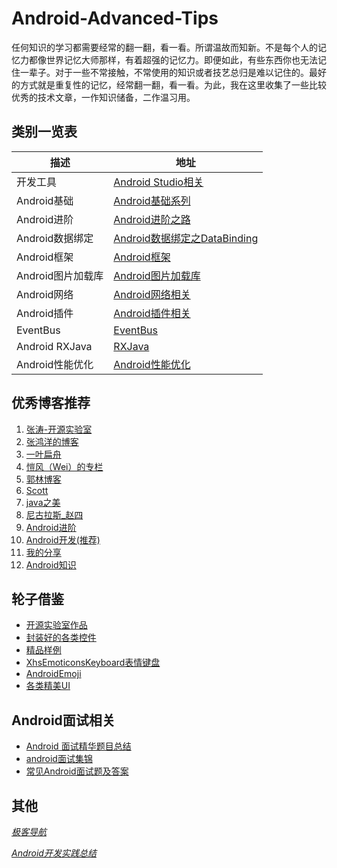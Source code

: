 # Android-Advanced-Tips
任何知识的学习都需要经常的翻一翻，看一看。所谓温故而知新。不是每个人的记忆力都像世界记忆大师那样，有着超强的记忆力。即便如此，有些东西你也无法记住一辈子。对于一些不常接触，不常使用的知识或者技艺总归是难以记住的。最好的方式就是重复性的记忆，经常翻一翻，看一看。为此，我在这里收集了一些比较优秀的技术文章，一作知识储备，二作温习用。

## **类别一览表**
|     描述     |     地址     |
|--------|--------|
|   开发工具     |    [Android Studio相关](https://github.com/ElvenShi/Android-Advanced-Tips/blob/master/Android%20Technical%20articles/Android%20IDE/Android_Studio.md)    |
|   Android基础     |   [Android基础系列](https://github.com/ElvenShi/Android-Advanced-Tips/blob/master/Android%20Technical%20articles/Android%20Base/Android_Base.md)     |
| Android进阶 | [Android进阶之路](https://github.com/ElvenShi/Android-Advanced-Tips/blob/master/Android%20Technical%20articles/Android%20Advanced/Android_Advanced.md) |
| Android数据绑定|[Android数据绑定之DataBinding](https://github.com/ElvenShi/Android-Advanced-Tips/blob/master/Android%20Technical%20articles/Android%20DataBinding/Android_DataBinding.md)|
| Android框架 | [Android框架](https://github.com/ElvenShi/Android-Advanced-Tips/blob/master/Android%20Technical%20articles/Android%20Framework/Android_Framework.md) |
| Android图片加载库 | [Android图片加载库](https://github.com/ElvenShi/Android-Advanced-Tips/blob/master/Android%20Technical%20articles/Android%20ImageLoager/Android_ImageLoader.md) |
| Android网络 | [Android网络相关](https://github.com/ElvenShi/Android-Advanced-Tips/blob/master/Android%20Technical%20articles/Android%20network/Android_network.md) |
| Android插件 | [Android插件相关](https://github.com/ElvenShi/Android-Advanced-Tips/blob/master/Android%20Technical%20articles/Android%20Plugin/Android_Plugin.md) |
| EventBus | [EventBus](https://github.com/ElvenShi/Android-Advanced-Tips/blob/master/Android%20Technical%20articles/Android%20EventBus/Android_EventBus.md) |
| Android RXJava | [RXJava](https://github.com/ElvenShi/Android-Advanced-Tips/blob/master/Android%20Technical%20articles/Android%20RXJava/Android_Plugin.md) |
| Android性能优化 | [Android性能优化](https://github.com/ElvenShi/Android-Advanced-Tips/blob/master/Android%20Technical%20articles/Android%20performance%20optimization/Android_PO.md) |


## **优秀博客推荐**
1. [张涛-开源实验室](http://kymjs.com/)
2. [张鸿洋的博客](http://blog.csdn.net/lmj623565791/article/category/2210589)
3. [一叶扁舟](http://blog.csdn.net/jdsjlzx/article/category/844737)
4. [愷风（Wei）的专栏](http://blog.csdn.net/flowingflying/article/details/4547084)
5. [郭林博客](http://blog.csdn.net/guolin_blog?viewmode=contents)
6. [Scott](http://blog.csdn.net/liuhe688?viewmode=contents)
7. [java之美](http://blog.csdn.net/zhangerqing?viewmode=contents)
8. [尼古拉斯_赵四](http://blog.csdn.net/jiangwei0910410003?viewmode=contents)
9. [Android进阶](http://www.jianshu.com/collection/eabd59e64a0f)
10. [Android开发(推荐)](http://www.jianshu.com/collection/0dc880a2c73c)
11. [我的分享](http://toutiao.io/u/226218)
12. [Android知识](http://www.jianshu.com/collection/3fde3b545a35)

## 轮子借鉴
- [开源实验室作品](http://kymjs.com/works/)
- [封装好的各类控件](http://www.23code.com/)
- [精品样例](http://www.itlanbao.com/preview.aspx#1,0)
- [XhsEmoticonsKeyboard表情键盘](https://github.com/w446108264/XhsEmoticonsKeyboard)
- [AndroidEmoji](https://github.com/w446108264/AndroidEmoji)
- [各类精美UI](awesome-android-ui)

## Android面试相关
- [Android 面试精华题目总结](http://blog.csdn.net/lmj623565791/article/details/24015867#comments)
- [android面试集锦](http://blog.csdn.net/superjunjin/article/category/1192401)
- [常见Android面试题及答案](http://www.xuebuyuan.com/2018214.html)


## 其他
*[极客导航](http://www.jikedaohang.com/)*

*[Android开发实践总结](https://github.com/zeng1990java/android-practice-tips#android开发tips)*
